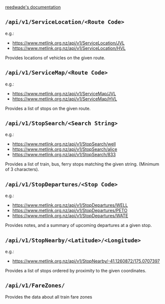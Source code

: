 [reedwade's documentation](https://github.com/reedwade/metlink-api-maybe/blob/master/README.md)

## `/api/v1/ServiceLocation/<Route Code>`

e.g.:
- https://www.metlink.org.nz/api/v1/ServiceLocation/JVL
- https://www.metlink.org.nz/api/v1/ServiceLocation/HVL

Provides locations of vehicles on the given route.

## `/api/v1/ServiceMap/<Route Code>`

e.g.:
- https://www.metlink.org.nz/api/v1/ServiceMap/JVL
- https://www.metlink.org.nz/api/v1/ServiceMap/HVL

Provides a list of stops on the given route.

## `/api/v1/StopSearch/<Search String>`

e.g.:
- https://www.metlink.org.nz/api/v1/StopSearch/well
- https://www.metlink.org.nz/api/v1/StopSearch/alice
- https://www.metlink.org.nz/api/v1/StopSearch/833

Provides a list of train, bus, ferry stops matching the given string. (Minimum of 3 characters).

## `/api/v1/StopDepartures/<Stop Code>`

e.g.:
- https://www.metlink.org.nz/api/v1/StopDepartures/WELL
- https://www.metlink.org.nz/api/v1/StopDepartures/PETO
- https://www.metlink.org.nz/api/v1/StopDepartures/WATE

Provides notes, and a summary of upcoming departures at a given stop.

## `/api/v1/StopNearby/<Latitude>/<Longitude>`

e.g.:
- https://www.metlink.org.nz/api/v1/StopNearby/-41.1260872/175.0707397

Provides a list of stops ordered by proximity to the given coordinates.

## `/api/v1/FareZones/`

Provides the data about all train fare zones
